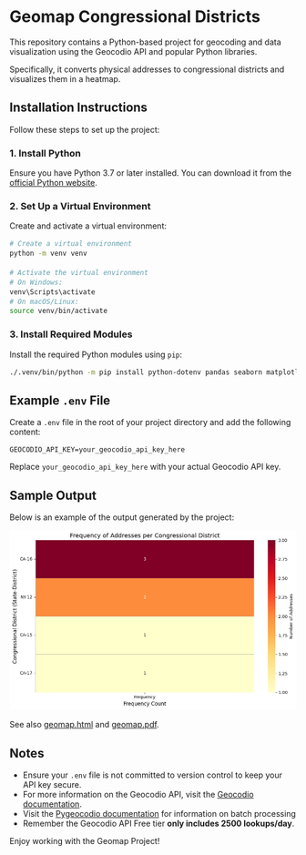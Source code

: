 # Geomap Congressional Districts

This repository contains a Python-based project for geocoding and data visualization using the Geocodio API and popular Python libraries.

Specifically, it converts physical addresses to congressional districts and visualizes them in a heatmap.

## Installation Instructions

Follow these steps to set up the project:

### 1. Install Python
Ensure you have Python 3.7 or later installed. You can download it from the [official Python website](https://www.python.org/downloads/).

### 2. Set Up a Virtual Environment
Create and activate a virtual environment:

```bash
# Create a virtual environment
python -m venv venv

# Activate the virtual environment
# On Windows:
venv\Scripts\activate
# On macOS/Linux:
source venv/bin/activate
```

### 3. Install Required Modules
Install the required Python modules using `pip`:

```bash
./.venv/bin/python -m pip install python-dotenv pandas seaborn matplotlib pygeocodio
```

## Example `.env` File

Create a `.env` file in the root of your project directory and add the following content:

```env
GEOCODIO_API_KEY=your_geocodio_api_key_here
```

Replace `your_geocodio_api_key_here` with your actual Geocodio API key.

## Sample Output

Below is an example of the output generated by the project:

![Sample Output](output.png)

See also [geomap.html](geomap.html) and [geomap.pdf](geomap.pdf).

## Notes
- Ensure your `.env` file is not committed to version control to keep your API key secure.
- For more information on the Geocodio API, visit the [Geocodio documentation](https://www.geocod.io/docs/).
- Visit the [Pygeocodio documentation](https://pygeocodio.readthedocs.io/en/latest/geocode.html#batch-geocoding) for information on batch processing
- Remember the Geocodio API Free tier **only includes 2500 lookups/day**.

Enjoy working with the Geomap Project!
